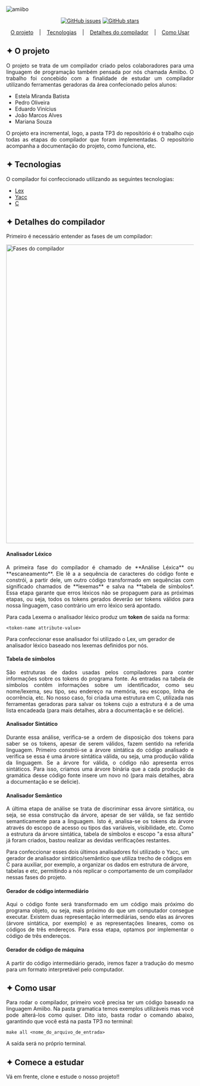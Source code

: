 ![amiibo](https://user-images.githubusercontent.com/32853995/195695431-6a0bd058-6c78-48a9-bda4-f85b63dcd22f.png)


<div align="center">
          
<a href="https://github.com/pedrohso7/CompiladorAmiibo/issues"><img alt="GitHub issues" src="https://img.shields.io/github/issues/pedrohso7/CompiladorAmiibo"></a> <a href="https://github.com/pedrohso7/CompiladorAmiibo/stargazers"><img alt="GitHub stars" src="https://img.shields.io/github/stars/pedrohso7/CompiladorAmiibo"></a>
</div>
          
<p align="center">
  <a href="#-o-projeto">O projeto</a>
  &nbsp;&nbsp;&nbsp;|&nbsp;&nbsp;&nbsp;
  <a href="#-tecnologias">Tecnologias</a>
  &nbsp;&nbsp;&nbsp;|&nbsp;&nbsp;&nbsp;
  <a href="#-detalhes-do-compilador">Detalhes do compilador</a>
  &nbsp;&nbsp;&nbsp;|&nbsp;&nbsp;&nbsp;
  <a href="#-como-usar">Como Usar</a>
</p>

## ✦ O projeto
<p align="justify">
O projeto se trata de um compilador criado pelos colaboradores para uma linguagem de programação também pensada por nós chamada Amiibo.
O trabalho foi concebido com a finalidade de estudar um compilador utilizando ferramentas geradoras da área confecionado pelos alunos:
</p>

<ul>
  <li>Estela Miranda Batista</li>
  <li>Pedro Oliveira</li>
  <li>Eduardo Vinícius</li>
  <li>João Marcos Alves</li>
  <li>Mariana Souza</li>
</ul>

<p align="justify">
O projeto era incremental, logo, a pasta TP3 do repositório é o trabalho cujo todas as etapas do compilador que foram implementadas. O repositório acompanha a documentação do projeto, como funciona, etc.
</p>

## ✦ Tecnologias
O compilador foi confeccionado utilizando as seguintes tecnologias:
- [Lex](https://www.javatpoint.com/lex)
- [Yacc](https://pt.wikipedia.org/wiki/Yacc)
- [C](https://en.wikipedia.org/wiki/C_(programming_language))

## ✦ Detalhes do compilador
<p align="justify">
Primeiro é necessário entender as fases de um compilador:
</p
          
<p align="middle">
<img alt="Fases do compilador" title="App" src="https://user-images.githubusercontent.com/32853995/195723459-4ab02b7b-eebf-4bc9-bbe0-d10b8225baf0.png" width="800"/>
</p>
<!-- 
<p align="center">
<img alt="Fases do compilador" title="App" src="https://user-images.githubusercontent.com/32853995/195723459-4ab02b7b-eebf-4bc9-bbe0-d10b8225baf0.png" width="800"/>
</p> -->

<h4>Analisador Léxico</h4>

<p align="justify">
A primeira fase do compilador é chamado de **Análise Léxica** ou **escaneamento**. Ele lê a a sequência de caracteres do código fonte e constrói, a partir dele, um outro código transformado em sequências com significado chamados de **lexemas** e salva na **tabela de símbolos*. Essa etapa garante que erros léxicos não se propaguem para as próximas etapas, ou seja, todos os tokens gerados deverão ser tokens válidos para nossa linguagem, caso contrário um erro léxico será apontado.

Para cada Lexema o analisador léxico produz um **token** de saída na forma:
</p>

```
<token-name attribute-value>
```

Para confeccionar esse analisador foi utilizado o Lex, um gerador de analisador léxico baseado nos lexemas definidos por nós.


<h4>Tabela de símbolos</h4>

<p align="justify">
São estruturas de dados usadas pelos compiladores para conter informações sobre os tokens do programa fonte. As entradas na tabela de símbolos
contêm informações sobre um identificador, como seu nome/lexema, seu tipo, seu endereço na memória, seu escopo, linha de ocorrência, etc. No nosso caso, foi criada uma estrutura em C, utilizada nas ferramentas geradoras para salvar os tokens cujo a estrutura é a de uma lista encadeada (para mais detalhes, abra a documentação e se delicie).
</p>
          
<h4>Analisador Sintático</h4>

<p align="justify">
Durante essa análise, verifica-se a ordem de disposição dos tokens para saber se os tokens, apesar de serem válidos, fazem sentido na referida linguagem. Primeiro constrói-se a árvore sintática do código analisado e verifica se essa é uma árvore sintática válida, ou seja, uma produção válida da linguagem. Se a árvore for válida, o código não apresenta erros sintáticos. Para isso, criamos uma árvore binária que a cada produção da gramática desse código fonte insere um novo nó (para mais detalhes, abra a documentação e se delicie).
</p>

<h4>Analisador Semântico</h4>

<p align="justify">
A última etapa de análise se trata de discriminar essa árvore sintática, ou seja, se essa construção da árvore, apesar de ser válida, se faz sentido semanticamente para a linguagem. Isto é, analisa-se os tokens da árvore através do escopo de acesso ou tipos das variáveis, visibilidade, etc. Como a estrutura da árvore sintática, tabela de símbolos e escopo "a essa altura" já foram criados, bastou realizar as devidas verificações restantes.
  
Para confeccionar esses dois últimos analisadores foi utilizado o Yacc, um gerador de analisador sintático/semântico que utiliza trecho de códigos em C para auxiliar, por exemplo, a organizar os dados em estrutura de árvore, tabelas e etc, permitindo a nós replicar o comportamento de um compilador nessas fases do projeto.
</p>

<h4>Gerador de código intermediário</h4>

<p align="justify">
Aqui o código fonte será transformado em um código mais próximo do programa objeto, ou seja, mais próximo do que um computador consegue executar. Existem duas representação intermediárias, sendo elas as árvores (árvore sintática, por exemplo) e as representações lineares, como os códigos de três endereços. Para essa etapa, optamos por implementar o código de três endereços.
</p>

<h4>Gerador de código de máquina</h4>

<p align="justify">
A partir do código intermediário gerado, iremos fazer a tradução do mesmo para um formato interpretável pelo computador.
</p>

## ✦ Como usar
<p align="justify">
Para rodar o compilador, primeiro você precisa ter um código baseado na linguagem Amiibo. Na pasta gramatica temos exemplos utilizáveis mas você pode alterá-los como quiser. Dito isto, basta rodar o comando abaixo, garantindo que você está na pasta TP3 no terminal:
</p>

```
make all <nome_do_arquivo_de_entrada>
```

<p align="justify">
A saída será no próprio terminal.
</p>

## ✦ Comece a estudar

<p align="justify">
Vá em frente, clone e estude o nosso projeto!!
</p>
